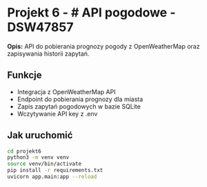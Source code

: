 # Projekt 6 - # API pogodowe - DSW47857

**Opis:** API do pobierania prognozy pogody z OpenWeatherMap oraz zapisywania historii zapytań.

## Funkcje
- Integracja z OpenWeatherMap API
- Endpoint do pobierania prognozy dla miasta
- Zapis zapytań pogodowych w bazie SQLite
- Wczytywanie API key z .env

## Jak uruchomić
```bash
cd projekt6
python3 -m venv venv
source venv/bin/activate
pip install -r requirements.txt
uvicorn app.main:app --reload
